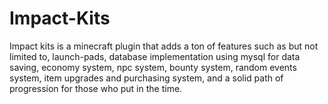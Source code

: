 # Impact-Kits
Impact kits is a minecraft plugin that adds a ton of features such as but not limited to, launch-pads, database implementation using mysql for data saving, economy system, npc system, bounty system, random events system, item upgrades and purchasing system, and a solid path of progression for those who put in the time. 
